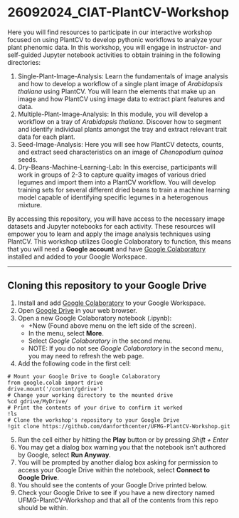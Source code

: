 # 26092024_CIAT-PlantCV-Workshop
Here you will find resources to participate in our interactive workshop focused on using PlantCV to develop pythonic workflows to analyze your plant phenomic data. In this workshop, you will engage in instructor- and self-guided Jupyter notebook activities to obtain training in the following directories:

1. Single-Plant-Image-Analysis: Learn the fundamentals of image analysis and how to develop a workflow of a single plant image of *Arabidopsis thaliana* using PlantCV. You will learn the elements that make up an image and how PlantCV using image data to extract plant features and data.
2. Multiple-Plant-Image-Analysis: In this module, you will develop a workflow on a tray of *Arabidopsis thaliana*. Discover how to segment and identify individual plants amongst the tray and extract relevant trait data for each plant.
3. Seed-Image-Analysis: Here you will see how PlantCV detects, counts, and extract seed characteristics on an image of *Chenopodium quinoa* seeds.
4. Dry-Beans-Machine-Learning-Lab: In this exercise, participants will work in groups of 2-3 to capture quality images of various dried legumes and import them into a PlantCV workflow. You will develop training sets for several different dried beans to train a machine learning model capable of identifying specific legumes in a heterogenous mixture.

By accessing this repository, you will have access to the necessary image datasets and Jupyter notebooks for each activity. These resources will empower you to learn and apply the image analysis techniques using PlantCV. This workshop utilizes Google Colaboratory to function, this means that you will need a **Google account** and have [Google Colaboratory](https://workspace.google.com/u/1/marketplace/app/colaboratory/1014160490159?pann=ogb) installed and added to your Google Workspace. 
***
## Cloning this repository to your Google Drive
1. Install and add [Google Colaboratory](https://workspace.google.com/u/1/marketplace/app/colaboratory/1014160490159?pann=ogb) to your Google Workspace.
2. Open [Google Drive](drive.google.com) in your web browser.
3. Open a new Google Colaboratory notebook (.ipynb):
   * +New (Found above menu on the left side of the screen).
   * In the menu, select **More**.
   * Select *Google Colaboratory* in the second menu.
   * NOTE: If you do not see *Google Colaboratory* in the second menu, you may need to refresh the web page.
5. Add the following code in the first cell:
```
# Mount your Google Drive to Google Colaboratory
from google.colab import drive
drive.mount('/content/gdrive')
# Change your working directory to the mounted drive
%cd gdrive/MyDrive/
# Print the contents of your drive to confirm it worked
!ls
# Clone the workshop's repository to your Google Drive
!git clone https://github.com/danforthcenter/UFMG-PlantCV-Workshop.git
```
5. Run the cell either by hitting the **Play** button or by pressing *Shift + Enter*
6. You may get a dialog box warning you that the notebook isn't authored by Google, select **Run Anyway**.
7. You will be prompted by another dialog box asking for permission to access your Google Drive within the notebook, select **Connect to Google Drive**.
8. You should see the contents of your Google Drive printed below.
9. Check your Google Drive to see if you have a new directory named UFMG-PlantCV-Workshop and that all of the contents from this repo should be within.
